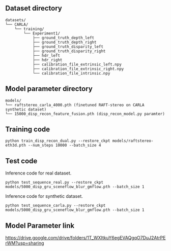 ## Dataset directory
```
datasets/
└── CARLA/
    └── training/
        └── Experiment1/
            ├── ground_truth_depth_left
            ├── ground_truth_depth_right
            ├── ground_truth_disparity_left
            ├── ground_truth_disparity_right
            ├── hdr_left
            ├── hdr_right
            ├── calibration_file_extrinsic_left.npy
            ├── calibration_file_extrinsic_right.npy
            └── calibration_file_intrinsic.npy
```

## Model parameter directory
```
models/
└── raftstereo_carla_4000.pth (finetuned RAFT-stereo on CARLA synthetic dataset)
└── 15000_disp_recon_feature_fusion.pth (disp_recon_model.py paramter)
```


## Training code

```
python train_disp_recon_dual.py --restore_ckpt models/raftstereo-eth3d.pth --num_steps 10000 --batch_size 4
```

## Test code
Inference code for real dataset.
```
python test_sequence_real.py --restore_ckpt models/5000_disp_gru_sceneflow_blur_gmflow.pth --batch_size 1
```

Inference code for synthetic dataset.
```
python test_sequence_carla.py --restore_ckpt models/5000_disp_gru_sceneflow_blur_gmflow.pth --batch_size 1
```

## Model Parameter link
https://drive.google.com/drive/folders/1T_WXItkuY6egEVAQgqO7DuJ2AtrPErWM?usp=sharing

